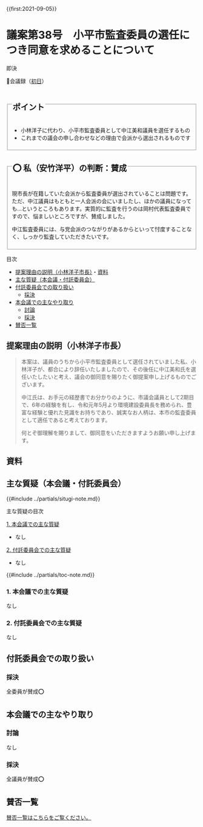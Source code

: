 {{first:2021-09-05}}

# 議案第38号　小平市監査委員の選任につき同意を求めることについて

<i class="fa fa-gavel" aria-hidden="true"></i> 即決

<p id="read-kaigiroku">📄会議録（<a href="https://ssp.kaigiroku.net/tenant/kodaira/SpMinuteView.html?council_id=1225&schedule_id=2&minute_id=216&is_search=true">初日</a>）</p>

<fieldset class="pnt">
  <legend><h2>ポイント</h2></legend>

- 小林洋子に代わり、小平市監査委員として中江美和議員を選任するもの
- これまでの議会の申し合わせなどの理由で会派から選出されるものです

</fieldset>

<fieldset class="sanpi">
  <legend><h2>⭕️ 私（安竹洋平）の判断：賛成</h2></legend>

現市長が在籍していた会派から監査委員が選出されていることは問題です。ただ、中江議員はもともと一人会派の会にいましたし、ほかの議員になっても…というところもあります。実質的に監査を行うのは岡村代表監査委員ですので、悩ましいところですが、賛成しました。

中江監査委員には、与党会派のつながりがあるからといって忖度することなく、しっかり監査していただきたいです。

</fieldset>

<div class="toc">

目次

- [提案理由の説明（小林洋子市長）](#提案理由の説明小林洋子市長)・[資料](#資料)
- [主な質疑（本会議・付託委員会）](#主な質疑本会議付託委員会)
- [付託委員会での取り扱い](#付託委員会での取り扱い)
  - [採決](#採決)
- [本会議での主なやり取り](#本会議での主なやり取り)
  - [討論](#討論)
  - [採決](#採決-1)
- [賛否一覧](#賛否一覧)

</div>

## 提案理由の説明（小林洋子市長）
> 本案は、議員のうちから小平市監査委員として選任されていました私、小林洋子が、都合により辞任いたしましたので、その後任に中江美和氏を選任いたしたいと考え、議会の御同意を賜りたく御提案申し上げるものでございます。
>
> 中江氏は、お手元の経歴書でお分かりのように、市議会議員として2期目で、6年の経験を有し、令和元年5月より環境建設委員長を務められ、豊富な経験と優れた見識をお持ちであり、誠実なお人柄は、本市の監査委員として適任であると考えております。
>
> 何とぞ御理解を賜りまして、御同意をいただきますようお願い申し上げます。

## 資料

<div class="ippan-situgi">

## 主な質疑（本会議・付託委員会）
{{#include ../partials/situgi-note.md}}


<div class="toc">

主な質疑の目次

[1. 本会議での主な質疑](#1-本会議での主な質疑)

- なし

[2. 付託委員会での主な質疑](#2-付託委員会での主な質疑)

- なし

{{#include ../partials/toc-note.md}}

</div>

### 1. 本会議での主な質疑
なし

### 2. 付託委員会での主な質疑
なし

</div>

## 付託委員会での取り扱い
### 採決

全委員が賛成⭕️

## 本会議での主なやり取り
### 討論
なし

### 採決

全議員が賛成⭕️

## 賛否一覧
[賛否一覧はこちらをご覧ください。](./index.md#賛否)

